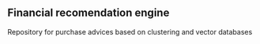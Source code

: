 ## Financial recomendation engine
Repository for purchase advices based on clustering and vector databases